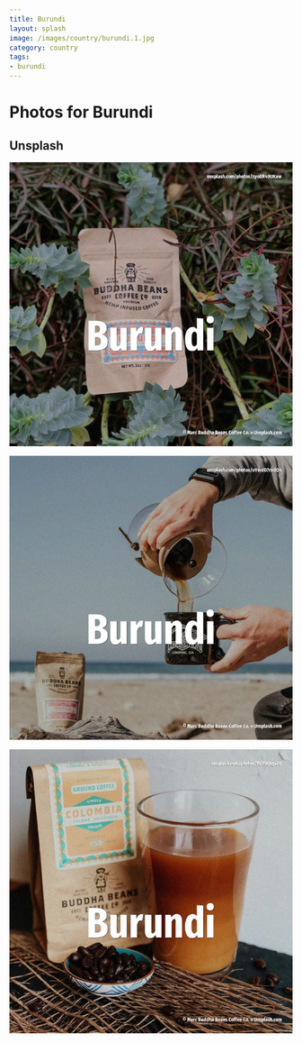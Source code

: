 ```yaml
---
title: Burundi
layout: splash
image: /images/country/burundi.1.jpg
category: country
tags:
- burundi
---
```

# Photos for Burundi

## Unsplash

![Burundi](/images/country/burundi.1.jpg)

![Burundi](/images/country/burundi.2.jpg)

![Burundi](/images/country/burundi.3.jpg)